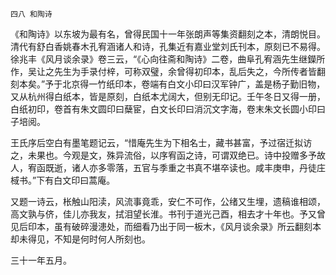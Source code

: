     四八 和陶诗 

   《和陶诗》以东坡为最有名，曾得民国十一年张朗声等集资翻刻之本，清朗悦目。清代有舒白香姚春木孔宥涵诸人和诗，孔集近有嘉业堂刘氏刊本，原刻已不易得。徐兆丰《风月谈余录》卷三云，“《心向往斋和陶诗》二卷，曲阜孔宥涵先生继鑅所作，吴让之先生为手录付梓，可称双璧，余曾得初印本，乱后失之，今所传者皆翻刻本矣。”予于北京得一竹纸印本，卷端有白文小印曰汉军钟广，盖是杨子勤旧物，又从杭州得白纸本，皆是原刻，白纸本尤阔大，但别无印记。壬午冬日又得一册，白纸初印，卷首有朱文圆印曰蘖宦，白文长印曰消沉文字海，卷末朱文长圆小印曰子培阅。

   王氏序后空白有墨笔题记云，“惜庵先生为下相名士，藏书甚富，予过宿迁拟访之，未果也。今观是文，殊异流俗，以序宥函之诗，可谓双绝已。诗中投赠多予故人，宥函既逝，诸人亦多零落，五官与季重之书真不堪卒读也。咸丰庚申，丹徒庄棫书。”下有白文印曰蒿庵。

   又题一诗云，枨触山阳渎，风流事竟乖，安仁不可作，公绪又生埋，遗稿谁相颂，高文孰与侪，佳儿亦我友，拭泪望长淮。书刊于道光己酉，相去才十年也。予又曾见后印本，虽有破碎漫漶处，而细看乃出于同一板木，《风月谈余录》所云翻刻本却未得见，不知是何时何人所刻也。

   三十一年五月。

